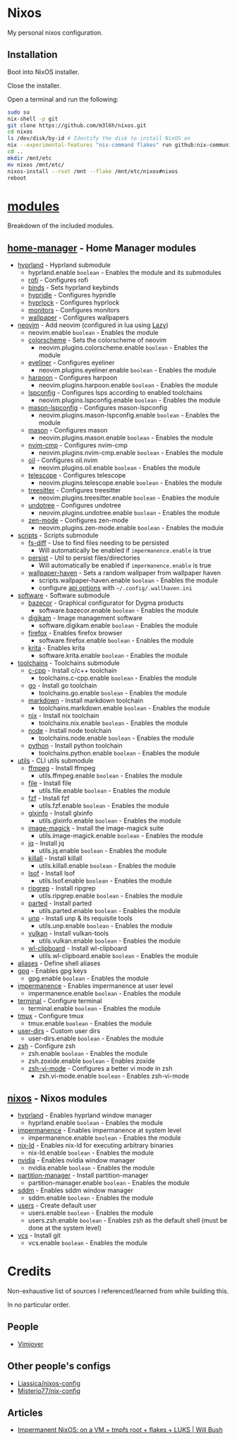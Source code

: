 # Nixos

My personal nixos configuration.

## Installation

Boot into NixOS installer.

Close the installer.

Open a terminal and run the following:

```sh
sudo su
nix-shell -p git
git clone https://github.com/m3l6h/nixos.git
cd nixos
ls /dev/disk/by-id # Identify the disk to install NixOS on
nix --experimental-features "nix-command flakes" run github:nix-community/disko -- --mode disko ./disko.nix --arg device '"/dev/disk/by-id/<disk from previous step>"'
cd ..
mkdir /mnt/etc
mv nixos /mnt/etc/
nixos-install --root /mnt --flake /mnt/etc/nixos#nixos
reboot
```

# [modules](/modules)

Breakdown of the included modules.

## [home-manager](/modules/home-manager) - Home Manager modules

- [hyprland](/modules/home-manager/hyprland) - Hyprland submodule
  - hyprland.enable `boolean` - Enables the module and its submodules
  - [rofi](/modules/home-manager/hyprland/rofi) - Configures rofi
  - [binds](/modules/home-manager/hyprland/binds.nix) - Sets hyprland keybinds
  - [hypridle](/modules/home-manager/hyprland/hypridle.nix) - Configures hypridle
  - [hyprlock](/modules/home-manager/hyprland/hyprlock.nix) - Configures hyprlock
  - [monitors](/modules/home-manager/hyprland/monitors.nix) - Configures monitors
  - [wallpaper](/modules/home-manager/hyprland/wallpaper.nix) - Configures wallpapers
- [neovim](/modules/home-manager/neovim) - Add neovim (configured in lua using [Lazy](https://github.com/folke/lazy.nvim))
    - neovim.enable `boolean` - Enables the module
  - [colorscheme](/modules/home-manager/neovim/plugins/colorscheme.nix) - Sets the colorscheme of neovim
    - neovim.plugins.colorscheme.enable `boolean` - Enables the module
  - [eyeliner](/modules/home-manager/neovim/plugins/eyeliner.nix) - Configures eyeliner
    - neovim.plugins.eyeliner.enable `boolean` - Enables the module
  - [harpoon](/modules/home-manager/neovim/plugins/harpoon.nix) - Configures harpoon
    - neovim.plugins.harpoon.enable `boolean` - Enables the module
  - [lspconfig](/modules/home-manager/neovim/plugins/lspconfig.nix) - Configures lsps according to enabled toolchains
    - neovim.plugins.lspconfig.enable `boolean` - Enables the module
  - [mason-lspconfig](/modules/home-manager/neovim/plugins/mason-lspconfig.nix) - Configures mason-lspconfig
    - neovim.plugins.mason-lspconfig.enable `boolean` - Enables the module
  - [mason](/modules/home-manager/neovim/plugins/mason.nix) - Configures mason
    - neovim.plugins.mason.enable `boolean` - Enables the module
  - [nvim-cmp](/modules/home-manager/neovim/plugins/nvim-cmp.nix) - Configures nvim-cmp
    - neovim.plugins.nvim-cmp.enable `boolean` - Enables the module
  - [oil](/modules/home-manager/neovim/plugins/oil.nix) - Configures oil.nvim
    - neovim.plugins.oil.enable `boolean` - Enables the module
  - [telescope](/modules/home-manager/neovim/plugins/telescope.nix) - Configures telescope
    - neovim.plugins.telescope.enable `boolean` - Enables the module
  - [treesitter](/modules/home-manager/neovim/plugins/treesitter.nix) - Configures treesitter
    - neovim.plugins.treesitter.enable `boolean` - Enables the module
  - [undotree](/modules/home-manager/neovim/plugins/undotree.nix) - Configures undotree
    - neovim.plugins.undotree.enable `boolean` - Enables the module
  - [zen-mode](/modules/home-manager/neovim/plugins/zen-mode.nix) - Configures zen-mode
    - neovim.plugins.zen-mode.enable `boolean` - Enables the module
- [scripts](/modules/home-manager/scripts) - Scripts submodule
  - [fs-diff](/modules/home-manager/scripts/fs-diff.nix) - Use to find files needing to be persisted
    - Will automatically be enabled if `impermanence.enable` is true
  - [persist](/modules/home-manager/scripts/persist.nix) - Util to persist files/directories
    - Will automatically be enabled if `impermanence.enable` is true
  - [wallpaper-haven](/modules/home-manager/scripts/wallpaper-haven.nix) - Sets a random wallpaper from wallpaper haven
    - scripts.wallpaper-haven.enable `boolean` - Enables the module
    - configure [api options](https://wallhaven.cc/help/api) with `~/.config/.wallhaven.ini`
- [software](/modules/home-manager/software) - Software submodule
  - [bazecor](/modules/home-manager/software/bazecor.nix) - Graphical configurator for Dygma products
    - software.bazecor.enable `boolean` - Enables the module
  - [digikam](/modules/home-manager/software/digikam) - Image management software
    - software.digikam.enable `boolean` - Enables the module
  - [firefox](/modules/home-manager/software/firefox.nix) - Enables firefox browser
    - software.firefox.enable `boolean` - Enables the module
  - [krita](/modules/home-manager/software/krita.nix) - Enables krita
    - software.krita.enable `boolean` - Enables the module
- [toolchains](/modules/home-manager/toolchains) - Toolchains submodule
  - [c-cpp](/modules/home-manager/toolchains/c-cpp.nix) - Install c/c++ toolchain
    - toolchains.c-cpp.enable `boolean` - Enables the module
  - [go](/modules/home-manager/toolchains/go.nix) - Install go toolchain
    - toolchains.go.enable `boolean` - Enables the module
  - [markdown](/modules/home-manager/toolchains/markdown.nix) - Install markdown toolchain
    - toolchains.markdown.enable `boolean` - Enables the module
  - [nix](/modules/home-manager/toolchains/nix.nix) - Install nix toolchain
    - toolchains.nix.enable `boolean` - Enables the module
  - [node](/modules/home-manager/toolchains/node.nix) - Install node toolchain
    - toolchains.node.enable `boolean` - Enables the module
  - [python](/modules/home-manager/toolchains/python.nix) - Install python toolchain
    - toolchains.python.enable `boolean` - Enables the module
- [utils](/modules/home-manager/utils) - CLI utils submodule
  - [ffmpeg](/modules/home-manager/utils/ffmpeg.nix) - Install ffmpeg
    - utils.ffmpeg.enable `boolean` - Enables the module
  - [file](/modules/home-manager/utils/file.nix) - Install file
    - utils.file.enable `boolean` - Enables the module
  - [fzf](/modules/home-manager/utils/fzf.nix) - Install fzf
    - utils.fzf.enable `boolean` - Enables the module
  - [glxinfo](/modules/home-manager/utils/glxinfo.nix) - Install glxinfo
    - utils.glxinfo.enable `boolean` - Enables the module
  - [image-magick](/modules/home-manager/utils/image-magick.nix) - Install the image-magick suite
    - utils.image-magick.enable `boolean` - Enables the module
  - [jq](/modules/home-manager/utils/jq.nix) - Install jq
    - utils.jq.enable `boolean` - Enables the module
  - [killall](/modules/home-manager/utils/killall.nix) - Install killall
    - utils.killall.enable `boolean` - Enables the module
  - [lsof](/modules/home-manager/utils/lsof.nix) - Install lsof
    - utils.lsof.enable `boolean` - Enables the module
  - [ripgrep](/modules/home-manager/utils/ripgrep.nix) - Install ripgrep
    - utils.ripgrep.enable `boolean` - Enables the module
  - [parted](/modules/home-manager/utils/parted.nix) - Install parted
    - utils.parted.enable `boolean` - Enables the module
  - [unp](/modules/home-manager/utils/unp.nix) - Install unp & its requisite tools
    - utils.unp.enable `boolean` - Enables the module
  - [vulkan](/modules/home-manager/utils/vulkan.nix) - Install vulkan-tools
    - utils.vulkan.enable `boolean` - Enables the module
  - [wl-clipboard](/modules/home-manager/utils/wl-clipboard.nix) - Install wl-clipboard
    - utils.wl-clipboard.enable `boolean` - Enables the module
- [aliases](/modules/home-manager/aliases.nix) - Define shell aliases
- [gpg](/modules/home-manager/gpg.nix) - Enables gpg keys
  - gpg.enable `boolean` - Enables the module
- [impermanence](/modules/home-manager/impermanence.nix) - Enables impermanence at user level
  - impermanence.enable `boolean` - Enables the module
- [terminal](/modules/home-manager/terminal.nix) - Configure terminal
  - terminal.enable `boolean` - Enables the module
- [tmux](/modules/home-manager/tmux.nix) - Configure tmux
  - tmux.enable `boolean` - Enables the module
- [user-dirs](/modules/home-manager/user-dirs.nix) - Custom user dirs
  - user-dirs.enable `boolean` - Enables the module
- [zsh](/modules/home-manager/zsh/default.nix) - Configure zsh
  - zsh.enable `boolean` - Enables the module
  - zsh.zoxide.enable `boolean` - Enables zoxide
  - [zsh-vi-mode](/modules/home-manager/zsh/zsh-vi-mode.nix) - Configures a better vi mode in zsh
    - zsh.vi-mode.enable `boolean` - Enables zsh-vi-mode

## [nixos](/modules/nixos) - Nixos modules

- [hyprland](/modules/nixos/hyprland.nix) - Enables hyprland window manager
  - hyprland.enable `boolean` - Enables the module
- [impermanence](/modules/nixos/impermanence.nix) - Enables impermanence at system level
  - impermanence.enable `boolean` - Enables the module
- [nix-ld](/modules/nixos/nix-ld.nix) - Enables nix-ld for executing arbitrary binaries
  - nix-ld.enable `boolean` - Enables the module
- [nvidia](/modules/nixos/nvidia.nix) - Enables nvidia window manager
  - nvidia.enable `boolean` - Enables the module
- [partition-manager](/modules/nixos/partition-manager.nix) - Install partition-manager
  - partition-manager.enable `boolean` - Enables the module
- [sddm](/modules/nixos/sddm.nix) - Enables sddm window manager
  - sddm.enable `boolean` - Enables the module
- [users](/modules/nixos/users.nix) - Create default user
  - users.enable `boolean` - Enables the module
  - users.zsh.enable `boolean` - Enables zsh as the default shell (must be done at the system level)
- [vcs](/modules/nixos/vcs.nix) - Install git
  - vcs.enable `boolean` - Enables the module

# Credits

Non-exhaustive list of sources I referenced/learned from while building this.

In no particular order.

## People

- [Vimjoyer](https://www.youtube.com/@vimjoyer)

## Other people's configs

- [Liassica/nixos-config](https://codeberg.org/Liassica/nixos-config)
- [Misterio77/nix-config](https://github.com/Misterio77/nix-config)

## Articles

- [Impermanent NixOS: on a VM + tmpfs root + flakes + LUKS | Will Bush](https://willbush.dev/blog/impermanent-nixos/)

